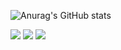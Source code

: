 
<!--
**JungHoonKim-KR/JungHoonKim-KR** is a ✨ _special_ ✨ repository because its `README.md` (this file) appears on your GitHub profile.

Here are some ideas to get you started:

- 🔭 I’m currently working on ...
- 🌱 I’m currently learning ...
- 👯 I’m looking to collaborate on ...
- 🤔 I’m looking for help with ...
- 💬 Ask me about ...
- 📫 How to reach me: ...
- 😄 Pronouns: ...
- ⚡ Fun fact: ...
-->
![Anurag's GitHub stats](https://github-readme-stats.vercel.app/api?username=JungHoonKim-KR&show_icons=true&theme=radical)

<a href = "https://velog.io/@kjh1232100"> <img src="https://img.shields.io/badge/Velog-20C997?style=for-the-badge&logo=Velog&logoColor=white"></a>
 <img src="https://img.shields.io/badge/Spring-6DB33F?style=for-the-badge&logo=Spring&logoColor=white">
<a href = "https://www.notion.so/d513f1054a594dc18dc8869cbed3d405?pvs=4">
<img src="https://img.shields.io/badge/Notion-FFFFFF?style=for-the-badge&logo=Notion&logoColor=black"></a>
